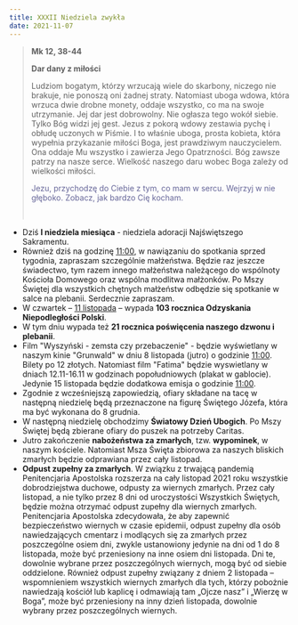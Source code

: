 ```yaml
---
title: XXXII Niedziela zwykła
date: 2021-11-07
---
```


> **Mk 12, 38-44**
>
> **Dar dany z miłości**
>
> Ludziom bogatym, którzy wrzucają wiele do skarbony, niczego nie brakuje, nie ponoszą oni żadnej straty. Natomiast uboga wdowa, która wrzuca dwie drobne monety, oddaje wszystko, co ma na swoje utrzymanie. Jej dar jest dobrowolny. Nie ogłasza tego wokół siebie. Tylko Bóg widzi jej gest. Jezus z pokorą wdowy zestawia pychę i obłudę uczonych w Piśmie. I to właśnie uboga, prosta kobieta, która wypełnia przykazanie miłości Boga, jest prawdziwym nauczycielem. Ona oddaje Mu wszystko i zawierza Jego Opatrzności. Bóg zawsze patrzy na nasze serce. Wielkość naszego daru wobec Boga zależy od wielkości miłości.
>
> <span style="color: #666699;"> Jezu, przychodzę do Ciebie z tym, co mam w sercu. Wejrzyj w nie głęboko. Zobacz, jak bardzo Cię kocham. </span>
>
> &nbsp;

- Dziś **I niedziela miesiąca** - niedziela adoracji Najświętszego Sakramentu.
- Również dziś na godzinę <u>11:00</u>, w nawiązaniu do spotkania sprzed tygodnia, zapraszam szczególnie małżeństwa. Będzie raz jeszcze świadectwo, tym razem innego małżeństwa należącego do wspólnoty Kościoła Domowego oraz wspólna modlitwa małżonków. Po Mszy Świętej dla wszystkich chętnych małżeństw odbędzie się spotkanie w salce na plebanii. Serdecznie zapraszam.
- W czwartek – <u>11 listopada</u> – wypada **103 rocznica Odzyskania Niepodległości Polski**.
- W tym dniu wypada też **21 rocznica poświęcenia naszego dzwonu i plebanii**.
- Film "Wyszyński - zemsta czy przebaczenie" - będzie wyświetlany w naszym kinie "Grunwald" w dniu 8 listopada (jutro) o godzinie <u>11:00</u>. Bilety po 12 złotych. Natomiast film "Fatima" będzie wyswietlany w dniach 12.11-16.11 w godzinach popołudniowych (plakat w gablocie). Jedynie 15 listopada będzie dodatkowa emisja o godzinie <u>11:00</u>.
- Zgodnie z wcześniejszą zapowiedzią, ofiary składane na tacę w następną niedzielę będą przeznaczone na figurę Świętego Józefa, która ma być wykonana do 8 grudnia.
- W następną niedzielę obchodzimy **Światowy Dzień Ubogich**. Po Mszy Świętej będą zbierane ofiary do puszek na potrzeby Caritas.
- Jutro zakończenie **nabożeństwa za zmarłych**, tzw. **wypominek**, w naszym kościele. Natomiast Msza Święta zbiorowa za naszych bliskich zmarłych będzie odprawiana przez cały listopad.
- **Odpust zupełny za zmarłych**. W związku z trwającą pandemią Penitencjaria Apostolska rozszerza na cały listopad 2021 roku wszystkie dobrodziejstwa duchowe, odpusty za wiernych zmarłych. Przez cały listopad, a nie tylko przez 8 dni od uroczystości Wszystkich Świętych, będzie można otrzymać odpust zupełny dla wiernych zmarłych. Penitencjaria Apostolska zdecydowała, że aby zapewnić bezpieczeństwo wiernych w czasie epidemii, odpust zupełny dla osób nawiedzających cmentarz i modlących się za zmarłych przez poszczególne osiem dni, zwykle ustanowiony jedynie na dni od 1 do 8 listopada, może być przeniesiony na inne osiem dni listopada. Dni te, dowolnie wybrane przez poszczególnych wiernych, mogą być od siebie oddzielone. Również odpust zupełny związany z dniem 2 listopada – wspomnieniem wszystkich wiernych zmarłych dla tych, którzy pobożnie nawiedzają kościół lub kaplicę i odmawiają tam „Ojcze nasz” i „Wierzę w Boga”, może być przeniesiony na inny dzień listopada, dowolnie wybrany przez poszczególnych wiernych.
